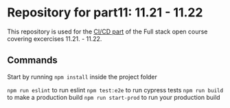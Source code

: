 # Repository for part11: 11.21 - 11.22

This repository is used for the [CI/CD part](https://fullstackopen.com/en/part11/expanding_further#exercises-11-20-11-22) of the Full stack open course covering
excercises 11.21. - 11.22.

## Commands

Start by running `npm install` inside the project folder

`npm run eslint` to run eslint
`npm test:e2e` to run cypress tests
`npm run build` to make a production build
`npm run start-prod` to run your production build